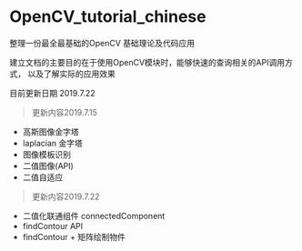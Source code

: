 # OpenCV_tutorial_chinese

整理一份最全最基础的OpenCV 基础理论及代码应用

建立文档的主要目的在于使用OpenCV模块时，能够快速的查询相关的API调用方式， 以及了解实际的应用效果



目前更新日期 2019.7.22

>更新内容2019.7.15
- 高斯图像金字塔
- laplacian 金字塔
- 图像模板识别
- 二值图像(API)
- 二值自适应

>更新内容2019.7.22
- 二值化联通组件 connectedComponent
- findContour API
- findContour + 矩阵绘制物件
